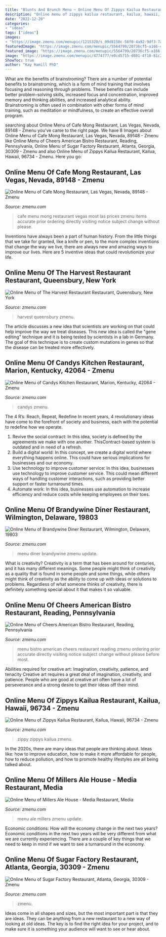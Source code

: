```yaml
---
title: "Blunts And Brunch Menu ~ Online Menu Of Zippys Kailua Restaurant, Kailua, Hawaii, 96734"
description: "Online menu of zippys kailua restaurant, kailua, hawaii, 96734"
date: "2022-12-20"
categories:
- "ideas"
tags: ["ideas"]
images:
- "https://image.zmenu.com/menupic/1215328/s_09d8158c-56f0-4a92-9df3-7a683765160f.jpg"
featuredImage: "https://image.zmenu.com/menupic/5564799/20736cf5-a166-47e1-8f34-cb9ece0d1389.jpg"
featured_image: "https://image.zmenu.com/menupic/5564799/20736cf5-a166-47e1-8f34-cb9ece0d1389.jpg"
image: "https://image.zmenu.com/menupic/4774777/e0cd5715-d081-4f10-81c2-0a88a668aaec.jpg"
ShowToc: true
author: "Kay Hamill PhD"
---
```



What are the benefits of brainstroming?
There are a number of potential benefits to brainstroming, which is a form of mind training that involves focusing and reasoning through problems. These benefits can include better problem-solving skills, increased focus and concentration, improved memory and thinking abilities, and increased analytical ability. Brainstroming is often used in combination with other forms of mind training, such as meditation or mindfulness, to create an effective overall program.

	

		
searching about Online Menu of Cafe Mong Restaurant, Las Vegas, Nevada, 89148 - Zmenu you've came to the right page. We have 8 Images about Online Menu of Cafe Mong Restaurant, Las Vegas, Nevada, 89148 - Zmenu like Online Menu of Cheers American Bistro Restaurant, Reading, Pennsylvania, Online Menu of Sugar Factory Restaurant, Atlanta, Georgia, 30309 - Zmenu and also Online Menu of Zippys Kailua Restaurant, Kailua, Hawaii, 96734 - Zmenu. Here you go:
		
    
## Online Menu Of Cafe Mong Restaurant, Las Vegas, Nevada, 89148 - Zmenu

<img loading=lazy src="https://image.zmenu.com/menupic/5505315/s_9d1017ec-53f3-4145-953b-5cd43a0a27d9.jpg" onerror="this.onerror=null;this.src='https://tse2.mm.bing.net/th?id=OIP.fM4vCb4HGZaw6BpBam9PaAHaJ4&amp;pid=15.1';" alt="Online Menu of Cafe Mong Restaurant, Las Vegas, Nevada, 89148 - Zmenu">

_Source: zmenu.com_

>cafe menu mong restaurant vegas most las prices zmenu items accurate prior ordering directly visiting notice subject change without please. 

	

Inventions have always been a part of human history. From the little things that we take for granted, like a knife or pen, to the more complex inventions that change the way we live, there are always new and amazing ways to improve our lives. Here are 5 inventive ideas that could revolutionize your life.

    
## Online Menu Of The Harvest Restaurant Restaurant, Queensbury, New York

<img loading=lazy src="https://image.zmenu.com/menupic/517316/ea3e8680-24cf-423c-b0b1-24778cf013f4.jpg" onerror="this.onerror=null;this.src='https://tse3.mm.bing.net/th?id=OIP.Hq4cqwVHH-hA8MXDJ37aLgHaJ0&amp;pid=15.1';" alt="Online Menu of The Harvest Restaurant Restaurant, Queensbury, New York">

_Source: zmenu.com_

>harvest queensbury zmenu. 

	

The article discusses a new idea that scientists are working on that could help improve the way we treat diseases. This new idea is called the "gene editing" technique and it is being tested by scientists in a lab in Germany. The goal of this technique is to create custom mutations in genes so that the disease can be treated more effectively.

    
## Online Menu Of Candys Kitchen Restaurant, Marion, Kentucky, 42064 - Zmenu

<img loading=lazy src="https://image.zmenu.com/menupic/2943267/s_22e2112a-8af0-44a9-ac48-7c87d44aa242.jpg" onerror="this.onerror=null;this.src='https://tse4.mm.bing.net/th?id=OIP.8v_ZPjkqBbgLTPSXYKFbQQHaJ4&amp;pid=15.1';" alt="Online Menu of Candys Kitchen Restaurant, Marion, Kentucky, 42064 - Zmenu">

_Source: zmenu.com_

>candys zmenu. 

	

The 4 R’s: Reach, Repeat, Redefine
In recent years, 4 revolutionary ideas have come to the forefront of society and business, each with the potential to redefine how we operate.
1. Revive the social contract: In this idea, society is defined by the agreements we make with one another. ThisContract-based system is outdated and in need of a refresh.
2. Build a digital world: In this concept, we create a digital world where everything happens online. This could have serious implications for businesses and our economy.
3. Use technology to improve customer service: In this idea, businesses use technology to improve customer service. This could mean different ways of handling customer interactions, such as providing better support or faster turnaround times. 
4. Automate work: In this idea, businesses use automation to increase efficiency and reduce costs while keeping employees on their toes.

    
## Online Menu Of Brandywine Diner Restaurant, Wilmington, Delaware, 19803

<img loading=lazy src="https://image.zmenu.com/menupic/5564799/20736cf5-a166-47e1-8f34-cb9ece0d1389.jpg" onerror="this.onerror=null;this.src='https://tse1.mm.bing.net/th?id=OIP.jPEo6ltnbe4lwhE0smJ13AHaJ4&amp;pid=15.1';" alt="Online Menu of Brandywine Diner Restaurant, Wilmington, Delaware, 19803">

_Source: zmenu.com_

>menu diner brandywine zmenu update. 

	

What is creativity?
Creativity is a term that has been around for centuries, and it has many different meanings. Some people might think of creativity as a quality that is found in some people and some things, while others might think of creativity as the ability to come up with ideas or solutions to problems. Regardless of what someone thinks of creativity, there is definitely something special about it that makes it so valuable.

    
## Online Menu Of Cheers American Bistro Restaurant, Reading, Pennsylvania

<img loading=lazy src="https://image.zmenu.com/menupic/2224497/s_20181116032632986693.jpg" onerror="this.onerror=null;this.src='https://tse4.mm.bing.net/th?id=OIP.cDqeW0EFAuWYnZi-OYlzQwHaLX&amp;pid=15.1';" alt="Online Menu of Cheers American Bistro Restaurant, Reading, Pennsylvania">

_Source: zmenu.com_

>menu bistro american cheers restaurant reading zmenu ordering prior accurate directly visiting notice subject change without please before most. 

	

Abilities required for creative art: Imagination, creativity, patience, and tenacity
Creative art requires a great deal of imagination, creativity, and patience. People who are good at creative art often have a lot of perseverance and a strong desire to get their ideas off their mind.

    
## Online Menu Of Zippys Kailua Restaurant, Kailua, Hawaii, 96734 - Zmenu

<img loading=lazy src="https://image.zmenu.com/menupic/1215328/s_09d8158c-56f0-4a92-9df3-7a683765160f.jpg" onerror="this.onerror=null;this.src='https://tse2.mm.bing.net/th?id=OIP.aiaGbS_a8jTrg5rQqg-SxwHaJ4&amp;pid=15.1';" alt="Online Menu of Zippys Kailua Restaurant, Kailua, Hawaii, 96734 - Zmenu">

_Source: zmenu.com_

>zippy zippys kailua zmenu. 

	

In the 2020s, there are many ideas that people are thinking about. Ideas like: how to improve education, how to make it more affordable for people, how to reduce pollution, and how to promote healthy lifestyles are all being talked about.

    
## Online Menu Of Millers Ale House - Media Restaurant, Media

<img loading=lazy src="https://image.zmenu.com/menupic/4973833/s_33410517-e7f5-4715-a856-5227d199a3de.jpg" onerror="this.onerror=null;this.src='https://tse1.mm.bing.net/th?id=OIP.soACMgMYzeXv_wU2iuIhNQHaJ4&amp;pid=15.1';" alt="Online Menu of Millers Ale House - Media Restaurant, Media">

_Source: zmenu.com_

>menu ale millers zmenu update. 

	

Economic conditions: How will the economy change in the next two years?
Economic conditions in the next two years will be very different from what we are currently experiencing. There are a couple of key things that we need to keep in mind if we want to see a turnaround in the economy.

    
## Online Menu Of Sugar Factory Restaurant, Atlanta, Georgia, 30309 - Zmenu

<img loading=lazy src="https://image.zmenu.com/menupic/4774777/e0cd5715-d081-4f10-81c2-0a88a668aaec.jpg" onerror="this.onerror=null;this.src='https://tse3.mm.bing.net/th?id=OIP.HvYnEfXXWRMKhwMUYLEy9gHaJ4&amp;pid=15.1';" alt="Online Menu of Sugar Factory Restaurant, Atlanta, Georgia, 30309 - Zmenu">

_Source: zmenu.com_

>zmenu. 

	

Ideas come in all shapes and sizes, but the most important part is that they are ideas. They can be anything from a new restaurant to a new way of looking at old ideas. The key is to find the right idea for your project, and to make sure it is something your audience will want to see or hear about.

